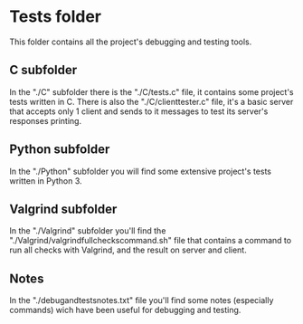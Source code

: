 # Tests folder
This folder contains all the project's debugging and testing tools.

## C subfolder
In the "./C" subfolder there is the "./C/tests.c" file, it contains some project's tests written in C. There is also the "./C/clienttester.c" file, it's a basic server that accepts only 1 client and sends to it messages to test its server's responses printing.

## Python subfolder
In the "./Python" subfolder you will find some extensive project's tests written in Python 3.

## Valgrind subfolder
In the "./Valgrind" subfolder you'll find the "./Valgrind/valgrindfullcheckscommand.sh" file that contains a command to run all checks with Valgrind, and the result on server and client.

## Notes
In the "./debugandtestsnotes.txt" file you'll find some notes (especially commands) wich have been useful for debugging and testing.


